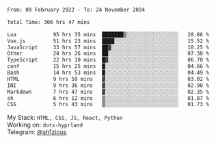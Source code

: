 <!--START_SECTION:waka-->

```txt
From: 09 February 2022 - To: 24 November 2024

Total Time: 306 hrs 47 mins

Lua            95 hrs 35 mins  ███████▒░░░░░░░░░░░░░░░░░   28.86 %
Vue.js         51 hrs 23 mins  ████░░░░░░░░░░░░░░░░░░░░░   15.52 %
JavaScript     33 hrs 57 mins  ██▓░░░░░░░░░░░░░░░░░░░░░░   10.25 %
Other          24 hrs 26 mins  ██░░░░░░░░░░░░░░░░░░░░░░░   07.38 %
TypeScript     22 hrs 10 mins  █▓░░░░░░░░░░░░░░░░░░░░░░░   06.70 %
conf           15 hrs 25 mins  █░░░░░░░░░░░░░░░░░░░░░░░░   04.66 %
Bash           14 hrs 53 mins  █░░░░░░░░░░░░░░░░░░░░░░░░   04.49 %
HTML           9 hrs 59 mins   ▓░░░░░░░░░░░░░░░░░░░░░░░░   03.02 %
INI            9 hrs 36 mins   ▓░░░░░░░░░░░░░░░░░░░░░░░░   02.90 %
Markdown       7 hrs 47 mins   ▓░░░░░░░░░░░░░░░░░░░░░░░░   02.35 %
sh             6 hrs 12 mins   ▒░░░░░░░░░░░░░░░░░░░░░░░░   01.87 %
CSS            5 hrs 43 mins   ▒░░░░░░░░░░░░░░░░░░░░░░░░   01.73 %
```

<!--END_SECTION:waka-->
My Stack: `HTML, CSS, JS, React, Python` <br>
Working on: `dots-hyprland` <br>
Telegram: [@sh1zicus](https://t.me/sh1zicus) 

